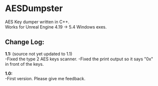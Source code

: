 # AESDumpster
AES Key dumper written in C++.<br>
Works for Unreal Engine 4.19 -> 5.4 Windows exes.

## Change Log:
**1.1:** (source not yet updated to 1.1) <br>
-Fixed the type 2 AES keys scanner.
-Fixed the print output so it says "0x" in front of the keys.

**1.0:**<br>
-First version. Please give me feedback.
